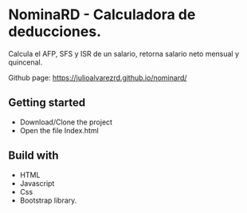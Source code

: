 # NominaRD - Calculadora de deducciones.

Calcula el AFP, SFS y ISR de un salario, retorna salario neto mensual y quincenal.

Github page: https://julioalvarezrd.github.io/nominard/

## Getting started

- Download/Clone the project
- Open the file Index.html

## Build with

- HTML
- Javascript
- Css
- Bootstrap library.
